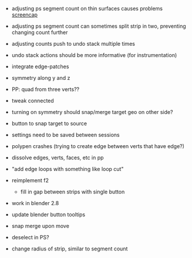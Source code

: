 - adjusting ps segment count on thin surfaces causes problems [screencap](https://cl.ly/mNg5)
- adjusting ps segment count can sometimes split strip in two, preventing changing count further
- adjusting counts push to undo stack multiple times
- undo stack actions should be more informative (for instrumentation)
- integrate edge-patches
- symmetry along y and z

- PP: quad from three verts??
- tweak connected
- turning on symmetry should snap/merge target geo on other side?
- button to snap target to source
- settings need to be saved between sessions
- polypen crashes (trying to create edge between verts that have edge?)
- dissolve edges, verts, faces, etc in pp

- "add edge loops with something like loop cut"
- reimplement f2
    - fill in gap between strips with single button
- work in blender 2.8
- update blender button tooltips
- snap merge upon move
- deselect in PS?
- change radius of strip, similar to segment count